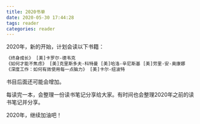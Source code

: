 ```yaml
---
title: 2020书单
date: 2020-05-30 17:44:28
tags: reader
categories: reader
---
```


2020年，新的开始，计划会读以下书籍：

```txt
《终身成长》 [美]卡罗尔-德韦克 
《如何才能不焦虑》 [美]克里斯多夫-科特曼 [美]哈洛-辛尼斯基 [美]劳里-安-奥康娜
《深度工作：如何有效使用每一点脑力》 [美]卡尔-纽波特
```

书目后面还可能会增加。

每读完一本，会整理一份读书笔记分享给大家。有时间也会整理2020年之前的读书笔记并分享。

2020年，继续加油吧！